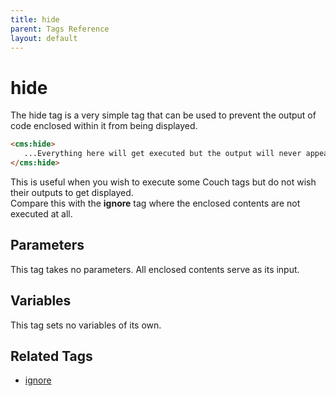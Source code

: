 ```yaml
---
title: hide
parent: Tags Reference
layout: default
---
```


# hide

The hide tag is a very simple tag that can be used to prevent the output of code enclosed within it from being displayed.

```html
<cms:hide>
   ...Everything here will get executed but the output will never appear on the webpage...
</cms:hide>
```

This is useful when you wish to execute some Couch tags but do not wish their outputs to get displayed.<br/>
Compare this with the **ignore** tag where the enclosed contents are not executed at all.

## Parameters

This tag takes no parameters. All enclosed contents serve as its input.

## Variables

This tag sets no variables of its own.

## Related Tags

*   [ignore](./ignore.html)
